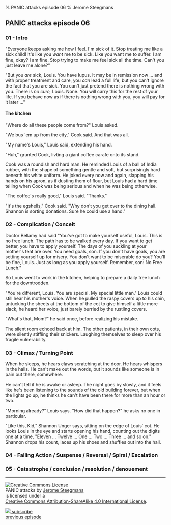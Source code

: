 % PANIC attacks episode 06
% Jerome Steegmans

## PANIC attacks episode 06

### 01 - Intro

<!-- pre-existing conflict  / exposition -->

"Everyone keeps asking me how I feel. I'm sick of it. Stop treating me like
a sick child!  It's like you *want* me to be sick.  Like you want me to
suffer.  I am fine, okay?  I am fine.  Stop trying to make me feel sick all
the time.  Can't you just leave me alone?"

"But you *are* sick, Louis. You have lupus. It may be in remission now ...
and with proper treatment and care, you *can* lead a full life, but you
can't ignore the fact that you are sick.  You can't just pretend there is
nothing wrong with you.  There is *no cure,* Louis.  None.  You will carry
this for the rest of your life.  If you behave now as if there is nothing
wrong with you, you will pay for it later ..."

#### The kitchen

"Where do all these people come from?" Louis asked.

"We bus 'em up from the city," Cook said. And that was all.

"My name's Louis," Louis said, extending his hand.

"Huh," grunted Cook, livting a giant coffee carafe onto its stand.

Cook was a roundish and hard man. He reminded Louis of a ball of India rubber, with the shape of something gentle and soft, but surprisingly hard beneath his white uniform. He joked every now and again, slapping his hands on his apron, as if dusting them of flour, but Louis had a hard time telling when Cook was being serious and when he was being otherwise.

"The coffee's really good," Louis said. "Thanks."

"It's the egshells," Cook said. "Why don't you get over to the dining hall. Shannon is sorting donations. Sure he could use a hand." 


### 02 - Complication / Conceit

<!-- encounter pre-existing conflict - Crossing The First Threshold -->

Doctor Bellamy had said "You've got to make yourself useful, Louis. This is no free lunch. The path has to be walked every day. If you want to get better, you have to apply yourself. The days of you suckling at your mother's teat are over. You need goals, son. If you don't have goals, you are setting yourself up for misery. You don't want to be miserable do you? You'll be fine, Louis. Just as long as you apply yourself. Remember, son: No Free Lunch."

So Louis went to work in the kitchen, helping to prepare a daily free lunch for the downtrodden.    


<!-- ACT TWO: you are different, special. this is a place for people like
you.  you will be safe here.  our residents will welcome you.  Louis lets
his guard down.
-->

"You're different, Louis. You are special. My special little man." Louis could still hear his mother's voice. When he pulled the raspy covers up to his chin, untucking the sheets at the bottom of the cot to give himself a little more slack, he heard her voice, just barely burried by the rustling covers.

"What's that, Mom?" he said once, before realizing his mistake.

The silent room echoed back at him. The other patients, in their own cots, were silently stiffling their snickers. Laughing themselves to sleep over his fragile vulnerability. 

### 03 - Climax / Turning Point

<!-- Approach the Inmost Cave -->

When he sleeps, he hears claws scratching at the door. He hears whispers in the halls. He can't make out the words, but it sounds like someone is in pain out there, somewhere.

He can't tell if he is awake or asleep. The night goes by slowly, and it feels like he's been listening to the sounds of the old building forever, but when the lights go up, he thinks he can't have been there for more than an hour or two.

"Morning already?" Louis says. "How did that happen?" he asks no one in particular. 

"Like this, Kid," Shannon Unger says, sitting on the edge of Louis' cot. He looks Louis in the eye and starts opening his hand, counting out the digits one at a time, "Eleven ... Twelve ... One ... Two ... Three ... and so on." Shannon drops his count, laces up his shoes and shuffles out into the hall.

<!-- ACT THREE: Bellamy pushes Louis closer to the darkness within him.
Closer than he wants to go.  He bullies him toward it.  When Louis
approaches it, there is something different about it.  Something unusual and
frightening.  He hears a voice whispering in the darkness - he can't make
out the words, but he hears cries of rage and anguish.  Claws scratching at
the door.  -->

<!-- ACT THREE:  Bellamy pushes Louis on a guided meditation. They walk down
the path together, clearing away the brush that has grown over it.  Louis is
reminded of his flight through the woods, his flight from the terrible
ordeal in which he lost his mother.  -->

<!-- ACT THREE: Louis is disturbed, frightened. Wants to stop. Bellamy
pushes him onward.  They arrive at the cave, and the boards have been
broken.  The bricks he carefully laid have been knocked in.  -->

<!-- ACT THREE: This is good, Bellamy says. "You can't keep your inner life
locked away.  You must confront it.  It may be difficult, especially if you
do not feel ready, but you must confront it." But no ...  nothing broke
*out* of the cave.  Something forced its way *in*.  Louis can hear it down
there ...  growling in pain and anger.  -->

<!-- ACT THREE: Louis turns away in fear. He breaks from the meditation. "I
can't ..." he says.  -->


### 04 - Falling Action / Suspense / Reversal / Spiral / Escalation

<!-- Reward - The Ultimate Boon -->

<!-- ACT FOUR: Back in the dorms, Louis is not welcomed. Other patients or
'guests' rattle their doors, smash their plates and scream at Louis.  They
sense something inside him.  Something lurking inside of Louis' dark place. 
Shannon Ulger is to be Louis' roommate, but he rails against Louis.  At
first he is hopeful.  They have something in common.  "I don't meet many of
our kind," he says.  But ...  "There is something in you ...  something
terrible," he says.  "Get it away.  Get away." He attacks Louis, who fears
for his life.  He is being beaten to a pulp when the wards come into the
room and stop the fight.  they haul Louis away and lock him in solitary
confinement.  -->


### 05 - Catastrophe / conclusion / resolution / denouement

<!-- Resurrection - Master of Two Worlds -->

<!-- ACT FIVE:  Louis: Why am I locked up? Why am I being punished? I was
attacked without reason ...  Bellamy: Louis ...  You had better pray that
Shannon survives.  You nearly killed him.  If you don't get a hold of your
rage ...  if you don't apply yourself, there is little we can do for you
here.  -->

<hr />
<div class="center">

<p><a rel="license" href="http://creativecommons.org/licenses/by-sa/4.0/"><img alt="Creative Commons License" style="border-width:0" src="https://i.creativecommons.org/l/by-sa/4.0/80x15.png" /></a>
</br>
<span xmlns:dct="http://purl.org/dc/terms/" property="dct:title">PANIC attacks</span> by <a xmlns:cc="http://creativecommons.org/ns#" href="http://www.caligopress.com/search/label/panic" property="cc:attributionName" rel="cc:attributionURL">Jerome Steegmans</a>
</br>
is licensed under a 
</br>
<a rel="license" href="http://creativecommons.org/licenses/by-sa/4.0/">Creative Commons Attribution-ShareAlike 4.0 International License</a>.
</p>

<p>
<a href="http://feeds.feedburner.com/caligopress/PANIC" target="_blank"><img src="https://googledrive.com/host/0B8EQKh2UPI-YbUlWNmNtbkVXaU0/graphics/feed-icon-16x16-gray.gif"> subscribe</a>
<br />
<a href="http://www.caligopress.com/2014/07/panic-attacks-episode-03.html">previous episode</a>
</p>
</div>
